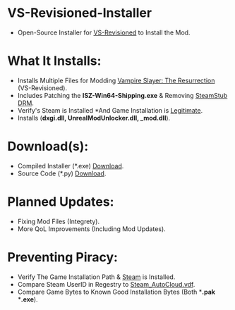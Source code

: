 # VS-Revisioned-Installer
- Open-Source Installer for [VS-Revisioned](https://github.com/Cracko298/VS-Revisioned-Files) to Install the Mod.

# What It Installs:
- Installs Multiple Files for Modding [Vampire Slayer: The Resurrection](https://store.steampowered.com/app/2188960/Vampire_Slayer_The_Resurrection/) (VS-Revisioned).
- Includes Patching the **ISZ-Win64-Shipping.exe** & Removing [SteamStub DRM](https://github.com/atom0s/Steamless#what-is-steamstub-drm).
- Verify's Steam is Installed *And Game Installation is [Legitimate](https://github.com/ISZ-Hacker-Organization/VS-Revisioned-Installer#preventing-piracy).
- Installs (**dxgi.dll, UnrealModUnlocker.dll, _mod.dll**).

# Download(s):
- Compiled Installer (*.exe) [Download](https://github.com/ISZ-Hacker-Organization/VS-Revisioned-Installer/releases/download/v3.0-release-1/VS-Revisioned-Installer.exe).
- Source Code (*.py) [Download](https://github.com/ISZ-Hacker-Organization/VS-Revisioned-Installer/releases/download/v3.0-release-1/VS-Revisioned-Installer.py).

# Planned Updates:
- Fixing Mod Files (Integrety).
- More QoL Improvements (Including Mod Updates).



# Preventing Piracy:
- Verify The Game Installation Path & [Steam](https://store.steampowered.com/about/) is Installed.
- Compare Steam UserID in Regestry to [Steam_AutoCloud.vdf](https://help.steampowered.com/en/faqs/view/68D2-35AB-09A9-7678).
- Compare Game Bytes to Known Good Installation Bytes (Both ***.pak** ***.exe**).
